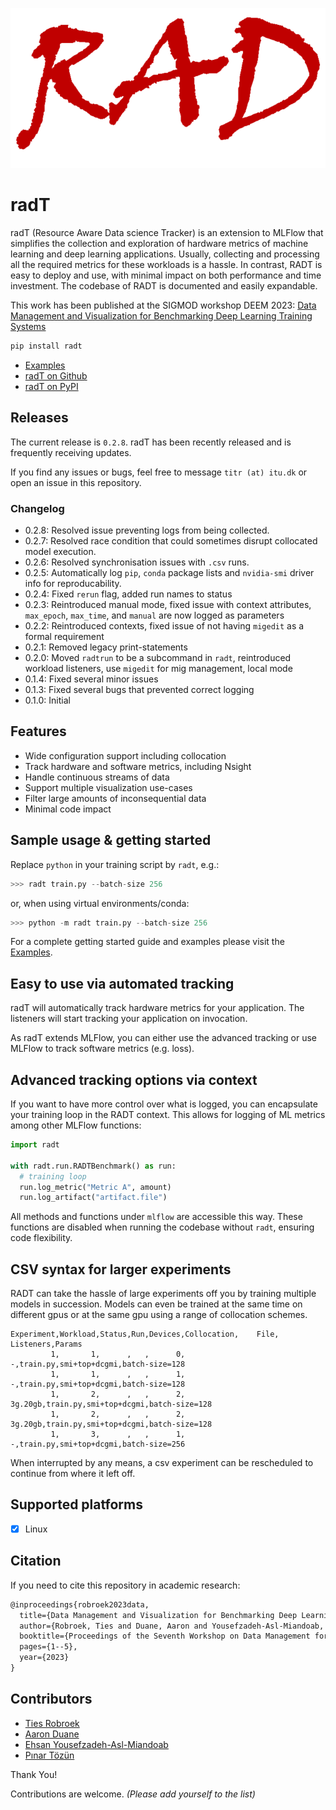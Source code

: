 <div align="center">

[![preview](media/logo_rad.png)](#readme)

</div>

# radT

radT (Resource Aware Data science Tracker) is an extension to MLFlow that simplifies the collection and exploration of hardware metrics of machine learning and deep learning applications. Usually, collecting and processing all the required metrics for these workloads is a hassle. In contrast, RADT is easy to deploy and use, with minimal impact on both performance and time investment. The codebase of RADT is documented and easily expandable.

This work has been published at the SIGMOD workshop DEEM 2023: [Data Management and Visualization for Benchmarking
Deep Learning Training Systems](https://itu-dasyalab.github.io/RAD/publication/papers/DEEM2023.pdf)

```sh
pip install radt
```

<!-- - [Documentation](https://radt.readthedocs.io/) -->
- [Examples](https://github.com/Resource-Aware-Data-systems-RAD/radt/tree/master/examples/#readme)
- [radT on Github](https://github.com/Resource-Aware-Data-Systems-RAD/radt)
- [radT on PyPI](https://pypi.org/project/radt/)

## Releases

The current release is `0.2.8`. radT has been recently released and is frequently receiving updates.

If you find any issues or bugs, feel free to message `titr (at) itu.dk` or open an issue in this repository.

### Changelog
- 0.2.8: Resolved issue preventing logs from being collected.
- 0.2.7: Resolved race condition that could sometimes disrupt collocated model execution.
- 0.2.6: Resolved synchronisation issues with `.csv` runs.
- 0.2.5: Automatically log `pip`, `conda` package lists and `nvidia-smi` driver info for reproducability.
- 0.2.4: Fixed `rerun` flag, added run names to status
- 0.2.3: Reintroduced manual mode, fixed issue with context attributes, `max_epoch`, `max_time`, and `manual` are now logged as parameters
- 0.2.2: Reintroduced contexts, fixed issue of not having `migedit` as a formal requirement
- 0.2.1: Removed legacy print-statements
- 0.2.0: Moved `radtrun` to be a subcommand in `radt`, reintroduced workload listeners, use `migedit` for mig management, local mode
- 0.1.4: Fixed several minor issues
- 0.1.3: Fixed several bugs that prevented correct logging
- 0.1.0: Initial

## Features

- Wide configuration support including collocation
- Track hardware and software metrics, including Nsight
- Handle continuous streams of data
- Support multiple visualization use-cases
- Filter large amounts of inconsequential data
- Minimal code impact

## Sample usage & getting started

Replace `python` in your training script by `radt`, e.g.:

```py
>>> radt train.py --batch-size 256
```

or, when using virtual environments/conda:

```py
>>> python -m radt train.py --batch-size 256
```

For a complete getting started guide and examples please visit the [Examples](https://github.com/Resource-Aware-Data-systems-RAD/radt/tree/master/examples/#readme).

## Easy to use via automated tracking

radT will automatically track hardware metrics for your application. The listeners will start tracking your application on invocation.

As radT extends MLFlow, you can either use the advanced tracking or use MLFlow to track software metrics (e.g. loss).

## Advanced tracking options via context

If you want to have more control over what is logged, you can encapsulate your training loop in the RADT context. This allows for logging of ML metrics among other MLFlow functions:

```py
import radt

with radt.run.RADTBenchmark() as run:
  # training loop
  run.log_metric("Metric A", amount)
  run.log_artifact("artifact.file")
```
All methods and functions under `mlflow` are accessible this way. These functions are disabled when running the codebase without `radt`, ensuring code flexibility.

## CSV syntax for larger experiments

RADT can take the hassle of large experiments off you by training multiple models in succession. Models can even be trained at the same time on different gpus or at the same gpu using a range of collocation schemes.

```csv
Experiment,Workload,Status,Run,Devices,Collocation,    File,    Listeners,Params
         1,       1,      ,   ,      0,          -,train.py,smi+top+dcgmi,batch-size=128
         1,       1,      ,   ,      1,          -,train.py,smi+top+dcgmi,batch-size=128
         1,       2,      ,   ,      2,    3g.20gb,train.py,smi+top+dcgmi,batch-size=128
         1,       2,      ,   ,      2,    3g.20gb,train.py,smi+top+dcgmi,batch-size=128
         1,       3,      ,   ,      1,          -,train.py,smi+top+dcgmi,batch-size=256
```

When interrupted by any means, a csv experiment can be rescheduled to continue from where it left off.

## Supported platforms

- [x] Linux


## Citation

If you need to cite this repository in academic research:
```txt
@inproceedings{robroek2023data,
  title={Data Management and Visualization for Benchmarking Deep Learning Training Systems},
  author={Robroek, Ties and Duane, Aaron and Yousefzadeh-Asl-Miandoab, Ehsan and Tozun, Pinar},
  booktitle={Proceedings of the Seventh Workshop on Data Management for End-to-End Machine Learning},
  pages={1--5},
  year={2023}
}
```


## Contributors

- [Ties Robroek](https://github.com/sipondo)
- [Aaron Duane](https://github.com/aaduane/)
- [Ehsan Yousefzadeh-Asl-Miandoab](https://github.com/ehsanyousefzadehasl)
- [Pınar Tözün](https://github.com/ptozun)

Thank You!

Contributions are welcome. _(Please add yourself to the list)_
